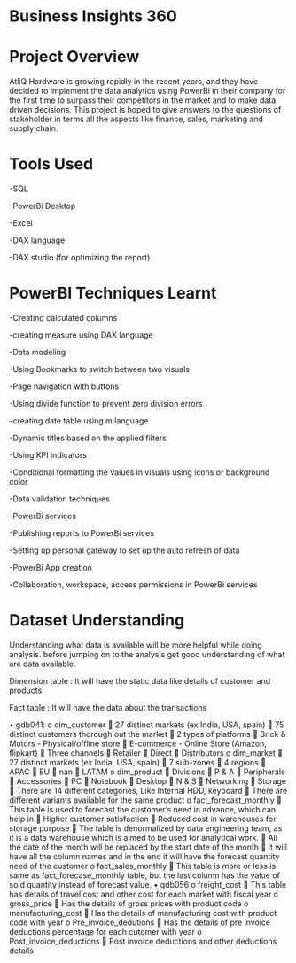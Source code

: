 # Business Insights 360

# Project Overview
AtliQ Hardware is growing rapidly in the recent years, and they have decided to implement the data analytics using PowerBi in their company for the first time to surpass their competitors in the market and to make data driven decisions. This project is hoped to give answers to the questions of stakeholder in terms all the aspects like finance, sales, marketing and supply chain.

# Tools Used
-SQL

-PowerBi Desktop

-Excel

-DAX language

-DAX studio (for optimizing the report)

# PowerBI Techniques Learnt
-Creating calculated columns

-creating measure using DAX language

-Data modeling

-Using Bookmarks to switch between two visuals

-Page navigation with buttons

-Using divide function to prevent zero division errors

-creating date table using m language

-Dynamic titles based on the applied filters

-Using KPI indicators

-Conditional formatting the values in visuals using icons or background color

-Data validation techniques

-PowerBi services

-Publishing reports to PowerBi services

-Setting up personal gateway to set up the auto refresh of data

-PowerBi App creation

-Collaboration, workspace, access permissions in PowerBi services


# Dataset Understanding
Understanding what data is available will be more helpful while doing analysis. before jumping on to the analysis get good understanding of what are data available.

Dimension table : It will have the static data like details of customer and products

Fact table : It will have the data about the transactions

•	gdb041:
o	dim_customer
	27 distinct markets (ex India, USA, spain)
	75 distinct customers thorough out the market
	2 types of platforms
	Brick & Motors - Physical/offline store
	E-commerce - Online Store (Amazon, flipkart)
	Three channels
	Retailer
	Direct
	Distributors
o	dim_market
	27 distinct markets (ex India, USA, spain)
	7 sub-zones
	4 regions
	APAC
	EU
	nan
	LATAM
o	dim_product
	Divisions
	P & A
	Peripherals
	Accessories
	PC
	Notebook
	Desktop
	N & S
	Networking
	Storage
	There are 14 different categories, Like Internal HDD, keyboard
	There are different variants available for the same product
o	fact_forecast_monthly
	This table is used to forecast the customer’s need in advance, which can help in
	Higher customer satisfaction
	Reduced cost in warehouses for storage purpose
	The table is denormalized by data engineering team, as it is a data warehouse which is aimed to be used for analytical work.
	All the date of the month will be replaced by the start date of the month
	It will have all the column names and in the end it will have the forecast quantity need of the customer
o	fact_sales_monthly
	This table is more or less is same as fact_forecase_monthly table, but the last column has the value of sold quantity instead of forecast value.
•	gdb056
o	freight_cost
	This table has details of travel cost and other cost for each market with fiscal year
o	gross_price
	Has the details of gross prices with product code
o	manufacturing_cost
	Has the details of manufacturing cost with product code with year
o	Pre_invoice_dedutions
	Has the details of pre invoice deductions percentage for each cutomer with year
o	Post_invoice_deductions
	Post invoice deductions and other deductions details


